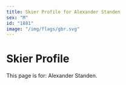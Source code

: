 ```yaml
---
title: Skier Profile for Alexander Standen
sex: "M"
id: "1881"
image: "/img/flags/gbr.svg" 
---
```


# Skier Profile

This page is for: Alexander Standen.
    